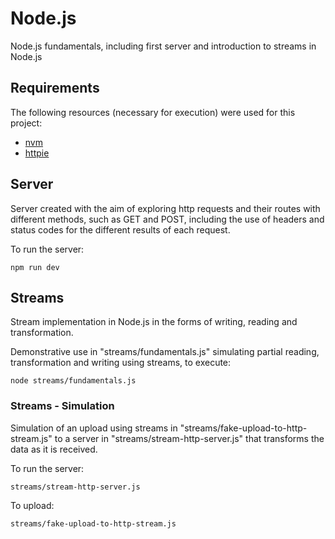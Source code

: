 # Node.js

Node.js fundamentals, including first server and introduction to streams in Node.js

## Requirements

The following resources (necessary for execution) were used for this project:
 - [nvm](https://github.com/nvm-sh/nvm)
 - [httpie](https://httpie.io/)

## Server

Server created with the aim of exploring http requests and their routes with different methods, such as GET and POST, including the use of headers and status codes for the different results of each request.

To run the server:
```
npm run dev 
```

## Streams

Stream implementation in Node.js in the forms of writing, reading and transformation.

Demonstrative use in "streams/fundamentals.js" simulating partial reading, transformation and writing using streams, to execute:
```
node streams/fundamentals.js
```

### Streams - Simulation

Simulation of an upload using streams in "streams/fake-upload-to-http-stream.js" to a server in "streams/stream-http-server.js" that transforms the data as it is received.

To run the server:
```
streams/stream-http-server.js
```

To upload:
```
streams/fake-upload-to-http-stream.js
```